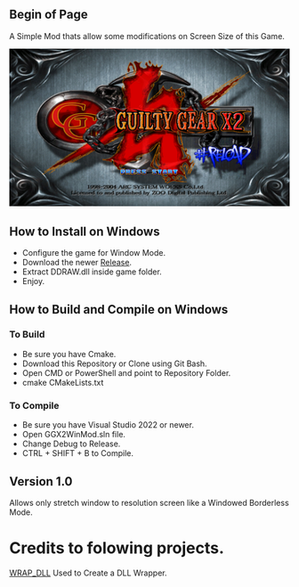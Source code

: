 ## Begin of Page
A Simple Mod thats allow some modifications on Screen Size of this Game.

![Bv1.0](https://raw.githubusercontent.com/CoffeeLoader/GGX2-FIX/main/Screenshot/Bv1.0.png)

## How to Install on Windows
* Configure the game for Window Mode.
* Download the newer [Release](https://github.com/CoffeeLoader/GGX2-FIX/releases).
* Extract DDRAW.dll inside game folder.
* Enjoy.

## How to Build and Compile on Windows

### To Build
* Be sure you have Cmake.
* Download this Repository or Clone using Git Bash.
* Open CMD or PowerShell and point to Repository Folder.
* cmake CMakeLists.txt

### To Compile
* Be sure you have Visual Studio 2022 or newer.
* Open GGX2WinMod.sln file.
* Change Debug to Release.
* CTRL + SHIFT + B to Compile.


## Version 1.0
Allows only stretch window to resolution screen like a Windowed Borderless Mode.

# Credits to folowing projects.

[WRAP_DLL](https://github.com/mavenlin/wrap_dll)
Used to Create a DLL Wrapper.
